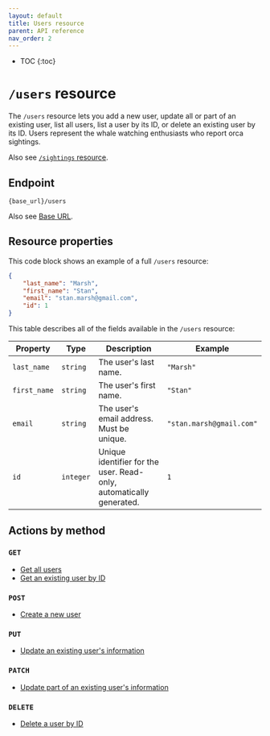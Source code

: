 ```yaml
---
layout: default
title: Users resource
parent: API reference
nav_order: 2
---
```


- TOC
{:toc}

# `/users` resource

The `/users` resource lets you add a new user, update all or part of an existing user, list all users, list a user by its ID, or delete an existing user by its ID. Users represent the whale watching enthusiasts who report orca sightings.

Also see [`/sightings` resource](../sightings-resource/sightings-resource.md).

## Endpoint

`{base_url}/users`

Also see [Base URL](../base-url.md).

## Resource properties

This code block shows an example of a full `/users` resource:

```json
{
    "last_name": "Marsh",
    "first_name": "Stan",
    "email": "stan.marsh@gmail.com",
    "id": 1
}
```

This table describes all of the fields available in the `/users` resource:

| Property     | Type      | Description                                                  | Example                  |
| ------------ | --------- | ------------------------------------------------------------ | ------------------------ |
| `last_name`  | `string`  | The user's last name.                                        | `"Marsh"`                |
| `first_name` | `string`  | The user's first name.                                       | `"Stan"`                 |
| `email`      | `string`  | The user's email address. Must be unique.                    | `"stan.marsh@gmail.com"` |
| `id`         | `integer` | Unique identifier for the user. Read-only, automatically generated. | `1`               |

## Actions by method

### `GET`

* [Get all users](./users-get.md)
* [Get an existing user by ID](./users-get.md)

### `POST`

* [Create a new user](./users-post.md)

### `PUT`

* [Update an existing user's information](./users-put.md)

### `PATCH`

* [Update part of an existing user's information](./users-patch.md)

### `DELETE`

* [Delete a user by ID](./users-delete.md)

